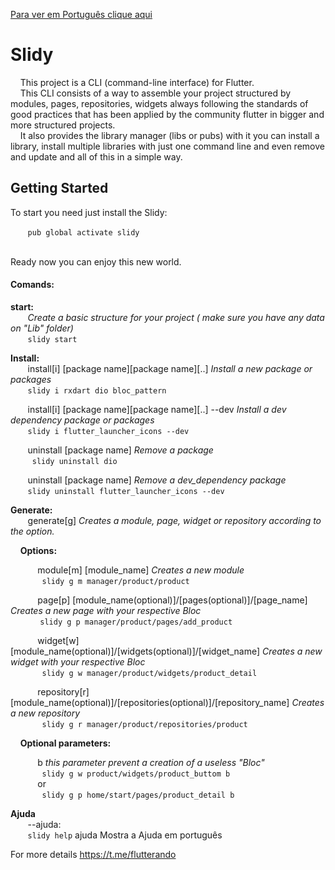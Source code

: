 [Para ver em Português clique aqui](README-PT.md)

# Slidy

&nbsp;&nbsp;&nbsp;&nbsp;This project is a CLI (command-line interface) for Flutter.<br/>
&nbsp;&nbsp;&nbsp;&nbsp;This CLI consists of a way to assemble your project structured by modules, pages, repositories, widgets always following the standards of good practices that has been applied by the community flutter in bigger and more structured projects.<br/>
&nbsp;&nbsp;&nbsp;&nbsp;It also provides the library manager (libs or pubs) with it you can install a library, install multiple libraries with just one command line and even remove and update and all of this in a simple way.<br/>

## Getting Started <br>

To start you need just install the Slidy:<br/>

&nbsp;&nbsp;&nbsp;&nbsp;&nbsp;&nbsp;&nbsp;`pub global activate slidy`

<br>Ready now you can enjoy this new world.<br/>

#### Comands:     <br>
  **start:** <br>
     &nbsp;&nbsp;&nbsp;&nbsp;&nbsp;&nbsp;&nbsp;*Create a basic structure for your project ( make sure you have any data on "Lib" folder)*<br/>
         &nbsp;&nbsp;&nbsp;&nbsp;&nbsp;&nbsp;&nbsp;` slidy start `

**Install:**<br>
&nbsp;&nbsp;&nbsp;&nbsp;&nbsp;&nbsp;&nbsp;install[i] [package name][package name][..] 	*Install a new package or packages*<br/>
        &nbsp;&nbsp;&nbsp;&nbsp;&nbsp;&nbsp;&nbsp;` slidy i rxdart dio bloc_pattern `

&nbsp;&nbsp;&nbsp;&nbsp;&nbsp;&nbsp;&nbsp;install[i] [package name][package name][..] --dev *Install a dev dependency package or packages*<br/>
        &nbsp;&nbsp;&nbsp;&nbsp;&nbsp;&nbsp;&nbsp;` slidy i flutter_launcher_icons --dev ` 


&nbsp;&nbsp;&nbsp;&nbsp;&nbsp;&nbsp;&nbsp;uninstall [package name]	*Remove a package*<br/>
        &nbsp;&nbsp;&nbsp;&nbsp;&nbsp;&nbsp;&nbsp;` slidy uninstall dio` 

&nbsp;&nbsp;&nbsp;&nbsp;&nbsp;&nbsp;&nbsp;uninstall [package name]	*Remove a dev_dependency package*<br/>
         &nbsp;&nbsp;&nbsp;&nbsp;&nbsp;&nbsp;&nbsp;` slidy uninstall flutter_launcher_icons --dev  ` 

**Generate:** <br>
    &nbsp;&nbsp;&nbsp;&nbsp;&nbsp;&nbsp;&nbsp;generate[g] *Creates a module, page, widget or repository according to the option.*<br/>
    
&nbsp;&nbsp;&nbsp;&nbsp;**Options:** <br>
    
&nbsp;&nbsp;&nbsp;&nbsp;&nbsp;&nbsp;&nbsp;&nbsp;&nbsp;&nbsp;&nbsp;module[m] [module_name] *Creates a new module*<br/>
&nbsp;&nbsp;&nbsp;&nbsp;&nbsp;&nbsp;&nbsp;&nbsp;&nbsp;&nbsp;&nbsp;` slidy g m manager/product/product` 
            
&nbsp;&nbsp;&nbsp;&nbsp;&nbsp;&nbsp;&nbsp;&nbsp;&nbsp;&nbsp;&nbsp;page[p] [module_name(optional)]/[pages(optional)]/[page_name]	*Creates a new page with your respective Bloc*<br/>
&nbsp;&nbsp;&nbsp;&nbsp;&nbsp;&nbsp;&nbsp;&nbsp;&nbsp;&nbsp;&nbsp;             ` slidy g p manager/product/pages/add_product	` 
            
&nbsp;&nbsp;&nbsp;&nbsp;&nbsp;&nbsp;&nbsp;&nbsp;&nbsp;&nbsp;&nbsp;widget[w] [module_name(optional)]/[widgets(optional)]/[widget_name] *Creates a new widget with your respective Bloc*<br/>
&nbsp;&nbsp;&nbsp;&nbsp;&nbsp;&nbsp;&nbsp;&nbsp;&nbsp;&nbsp;&nbsp;` slidy g w manager/product/widgets/product_detail` 
            
&nbsp;&nbsp;&nbsp;&nbsp;&nbsp;&nbsp;&nbsp;&nbsp;&nbsp;&nbsp;&nbsp;repository[r] [module_name(optional)]/[repositories(optional)]/[repository_name] *Creates a new repository*<br/>
&nbsp;&nbsp;&nbsp;&nbsp;&nbsp;&nbsp;&nbsp;&nbsp;&nbsp;&nbsp;&nbsp;` slidy g r manager/product/repositories/product` 
    

&nbsp;&nbsp;&nbsp;&nbsp;**Optional parameters:** <br>

&nbsp;&nbsp;&nbsp;&nbsp;&nbsp;&nbsp;&nbsp;&nbsp;&nbsp;&nbsp;&nbsp;b  *this parameter prevent a creation of a useless "Bloc"*<br/>
&nbsp;&nbsp;&nbsp;&nbsp;&nbsp;&nbsp;&nbsp;&nbsp;&nbsp;&nbsp;&nbsp;` slidy g w product/widgets/product_buttom b` <br/>
&nbsp;&nbsp;&nbsp;&nbsp;&nbsp;&nbsp;&nbsp;&nbsp;&nbsp;&nbsp;&nbsp;or<br/>
&nbsp;&nbsp;&nbsp;&nbsp;&nbsp;&nbsp;&nbsp;&nbsp;&nbsp;&nbsp;&nbsp;` slidy g p home/start/pages/product_detail b` <br/>

**Ajuda**<br/>
&nbsp;&nbsp;&nbsp;&nbsp;&nbsp;&nbsp;&nbsp;--ajuda:<br/>
    &nbsp;&nbsp;&nbsp;&nbsp;&nbsp;&nbsp;&nbsp;` slidy help ` ajuda Mostra a Ajuda em português <br/>

For more details https://t.me/flutterando
